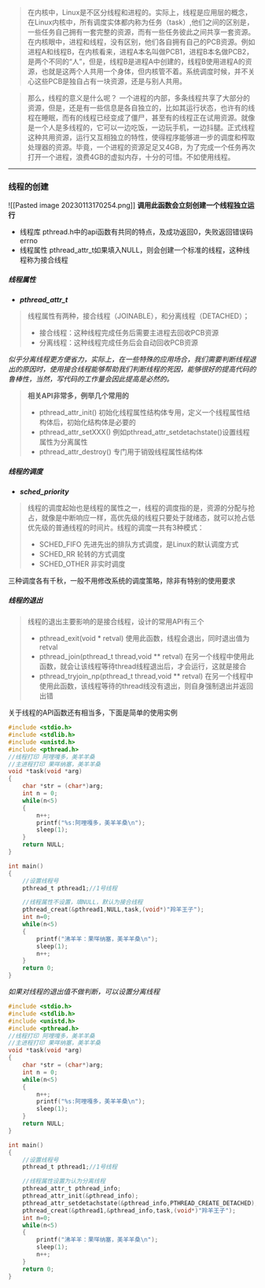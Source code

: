>	在内核中，Linux是不区分线程和进程的。实际上，线程是应用层的概念，在Linux内核中，所有调度实体都内称为任务（task）,他们之间的区别是，一些任务自己拥有一套完整的资源，而有一些任务彼此之间共享一套资源。在内核眼中，进程和线程，没有区别，他们各自拥有自己的PCB资源。例如进程A和线程B，在内核看来，进程A本名叫做PCB1，进程B本名做PCB2，是两个不同的“人”，但是，线程B是进程A中创建的，线程B使用进程A的资源，也就是这两个人共用一个身体，但内核管不着。系统调度时候，并不关心这些PCB是独自占有一块资源，还是与别人共用。

	
>	那么，线程的意义是什么呢？
>	一个进程的内部，多条线程共享了大部分的资源，但是，还是有一些信息是各自独立的，比如其运行状态，也许有的线程在睡眠，而有的线程已经变成了僵尸，甚至有的线程正在试用资源。就像是一个人是多线程的，它可以一边吃饭，一边玩手机，一边抖腿。正式线程这种共用资源，运行又互相独立的特性，使得程序能够进一步的调度和榨取处理器的资源。毕竟，一个进程的资源足足又4GB，为了完成一个任务再次打开一个进程，浪费4GB的虚拟内存，十分的可惜。不如使用线程。

---
### 线程的创建
![[Pasted image 20230113170254.png]]
**调用此函数会立刻创建一个线程独立运行**
- 线程库 pthread.h中的api函数有共同的特点，及成功返回0，失败返回错误码errno
- 线程属性 pthread_attr_t如果填入NULL，则会创建一个标准的线程，这种线程称为接合线程

##### 线程属性
- _**pthread_attr_t**_
>线程属性有两种，接合线程（JOINABLE），和分离线程（DETACHED）；
>- 接合线程：这种线程完成任务后需要主进程去回收PCB资源
>- 分离线程：这种线程完成任务后会自动回收PCB资源


_似乎分离线程更方便省力，实际上，在一些特殊的应用场合，我们需要判断线程退出的原因时，使用接合线程能够帮助我们判断线程的死因，能够很好的提高代码的鲁棒性，当然，写代码的工作量会因此提高是必然的。_

>**相关API非常多，例举几个常用的**
>- pthread_attr_init()
>初始化线程属性结构体专用，定义一个线程属性结构体后，初始化结构体是必要的
>- pthread_attr_setXXX()
>例如pthread_attr_setdetachstate()设置线程属性为分离属性
>- pthread_attr_destroy()
>专门用于销毁线程属性结构体

##### 线程的调度
- _**sched_priority**_
>线程的调度起始也是线程的属性之一，线程的调度指的是，资源的分配与抢占，就像是中断响应一样，高优先级的线程只要处于就绪态，就可以抢占低优先级的普通线程的时间片。线程的调度一共有3种模式：
>- SCHED_FIFO 
>先进先出的排队方式调度，是Linux的默认调度方式
>- SCHED_RR 
轮转的方式调度
>- SCHED_OTHER
>非实时调度

三种调度各有千秋，一般不用修改系统的调度策略，除非有特别的使用要求

##### 线程的退出
>线程的退出主要影响的是接合线程，设计的常用API有三个
>- pthread_exit(void * retval)
>使用此函数，线程会退出，同时退出值为retval
>- pthread_join(pthread_t thread,void ** retval)
>在另一个线程中使用此函数，就会让该线程等待thread线程退出后，才会运行，这就是接合
>- pthread_tryjoin_np(pthread_t thread,void ** retval)
>在另一个线程中使用此函数，该线程等待的thread线没有退出，则自身强制退出并返回出错

关于线程的API函数还有相当多，下面是简单的使用实例
```c
#include <stdio.h>
#include <stdlib.h>
#include <unistd.h>
#include <pthread.h>
//线程打印 阿哩嘎多，美羊羊桑
//主进程打印 果咩纳塞，美羊羊桑
void *task(void *arg)
{
	char *str = (char*)arg;
	int n = 0;
	while(n<5)
	{
		n++;
		printf("%s:阿哩嘎多，美羊羊桑\n");
		sleep(1);
	}
	return NULL;
}

int main()
{
	//设置线程号
	pthread_t pthread1;//1号线程

	//线程属性不设置，填NULL，默认为接合线程
	pthread_creat(&pthread1,NULL,task,(void*)"羚羊王子");
	int n=0;
	while(n<5)
	{
		printf("沸羊羊：果咩纳塞，美羊羊桑\n");
		sleep(1);
		n++;
	}
	return 0;
}
```

_如果对线程的退出值不做判断，可以设置分离线程_

```c
#include <stdio.h>
#include <stdlib.h>
#include <unistd.h>
#include <pthread.h>
//线程打印 阿哩嘎多，美羊羊桑
//主进程打印 果咩纳塞，美羊羊桑
void *task(void *arg)
{
	char *str = (char*)arg;
	int n = 0;
	while(n<5)
	{
		n++;
		printf("%s:阿哩嘎多，美羊羊桑\n");
		sleep(1);
	}
	return NULL;
}

int main()
{
	//设置线程号
	pthread_t pthread1;//1号线程

	//线程属性设置为认为分离线程
	pthread_attr_t pthread_info;
	pthread_attr_init(&pthread_info);
	pthread_attr_setdetachstate(&pthread_info,PTHREAD_CREATE_DETACHED);
	pthread_creat(&pthread1,&pthread_info,task,(void*)"羚羊王子");
	int n=0;
	while(n<5)
	{
		printf("沸羊羊：果咩纳塞，美羊羊桑\n");
		sleep(1);
		n++;
	}
	return 0;
}
```
